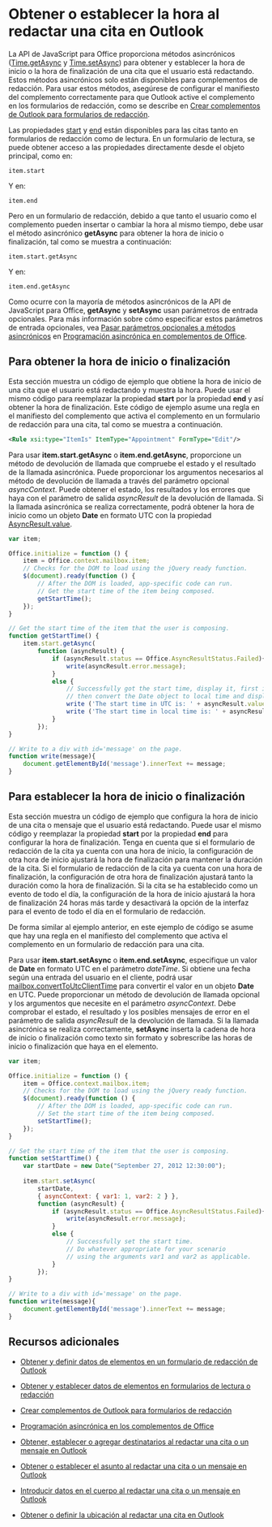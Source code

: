 
# <a name="get-or-set-the-time-when-composing-an-appointment-in-outlook"></a>Obtener o establecer la hora al redactar una cita en Outlook

La API de JavaScript para Office proporciona métodos asincrónicos ([Time.getAsync](../../reference/outlook/Time.md) y [Time.setAsync](../../reference/outlook/Time.md)) para obtener y establecer la hora de inicio o la hora de finalización de una cita que el usuario está redactando. Estos métodos asincrónicos solo están disponibles para complementos de redacción. Para usar estos métodos, asegúrese de configurar el manifiesto del complemento correctamente para que Outlook active el complemento en los formularios de redacción, como se describe en [Crear complementos de Outlook para formularios de redacción](../outlook/compose-scenario.md).

Las propiedades [start](../../reference/outlook/Office.context.mailbox.item.md) y [end](../../reference/outlook/Office.context.mailbox.item.md) están disponibles para las citas tanto en formularios de redacción como de lectura. En un formulario de lectura, se puede obtener acceso a las propiedades directamente desde el objeto principal, como en:




```
item.start
```

Y en:




```
item.end
```

Pero en un formulario de redacción, debido a que tanto el usuario como el complemento pueden insertar o cambiar la hora al mismo tiempo, debe usar el método asincrónico  **getAsync** para obtener la hora de inicio o finalización, tal como se muestra a continuación:




```
item.start.getAsync
```

Y en:




```
item.end.getAsync
```

Como ocurre con la mayoría de métodos asincrónicos de la API de JavaScript para Office, **getAsync** y **setAsync** usan parámetros de entrada opcionales. Para más información sobre cómo especificar estos parámetros de entrada opcionales, vea [Pasar parámetros opcionales a métodos asincrónicos](../../docs/develop/asynchronous-programming-in-office-add-ins.md#passing-optional-parameters-inline) en [Programación asincrónica en complementos de Office](../../docs/develop/asynchronous-programming-in-office-add-ins.md).


## <a name="to-get-the-start-or-end-time"></a>Para obtener la hora de inicio o finalización


Esta sección muestra un código de ejemplo que obtiene la hora de inicio de una cita que el usuario está redactando y muestra la hora. Puede usar el mismo código para reemplazar la propiedad  **start** por la propiedad **end** y así obtener la hora de finalización. Este código de ejemplo asume una regla en el manifiesto del complemento que activa el complemento en un formulario de redacción para una cita, tal como se muestra a continuación.


```XML
<Rule xsi:type="ItemIs" ItemType="Appointment" FormType="Edit"/>

```

Para usar  **item.start.getAsync** o **item.end.getAsync**, proporcione un método de devolución de llamada que compruebe el estado y el resultado de la llamada asincrónica. Puede proporcionar los argumentos necesarios al método de devolución de llamada a través del parámetro opcional  _asyncContext_. Puede obtener el estado, los resultados y los errores que haya con el parámetro de salida  _asyncResult_ de la devolución de llamada. Si la llamada asincrónica se realiza correctamente, podrá obtener la hora de inicio como un objeto **Date** en formato UTC con la propiedad [AsyncResult.value](../../reference/outlook/simple-types.md).




```js
var item;

Office.initialize = function () {
    item = Office.context.mailbox.item;
    // Checks for the DOM to load using the jQuery ready function.
    $(document).ready(function () {
        // After the DOM is loaded, app-specific code can run.
        // Get the start time of the item being composed.
        getStartTime();
    });
}

// Get the start time of the item that the user is composing.
function getStartTime() {
    item.start.getAsync(
        function (asyncResult) {
            if (asyncResult.status == Office.AsyncResultStatus.Failed){
                write(asyncResult.error.message);
            }
            else {
                // Successfully got the start time, display it, first in UTC and 
                // then convert the Date object to local time and display that.
                write ('The start time in UTC is: ' + asyncResult.value.toString());
                write ('The start time in local time is: ' + asyncResult.value.toLocaleString());
            }
        });
}

// Write to a div with id='message' on the page.
function write(message){
    document.getElementById('message').innerText += message; 
}
```


## <a name="to-set-the-start-or-end-time"></a>Para establecer la hora de inicio o finalización


Esta sección muestra un código de ejemplo que configura la hora de inicio de una cita o mensaje que el usuario está redactando. Puede usar el mismo código y reemplazar la propiedad  **start** por la propiedad **end** para configurar la hora de finalización. Tenga en cuenta que si el formulario de redacción de la cita ya cuenta con una hora de inicio, la configuración de otra hora de inicio ajustará la hora de finalización para mantener la duración de la cita. Si el formulario de redacción de la cita ya cuenta con una hora de finalización, la configuración de otra hora de finalización ajustará tanto la duración como la hora de finalización. Si la cita se ha establecido como un evento de todo el día, la configuración de la hora de inicio ajustará la hora de finalización 24 horas más tarde y desactivará la opción de la interfaz para el evento de todo el día en el formulario de redacción.

De forma similar al ejemplo anterior, en este ejemplo de código se asume que hay una regla en el manifiesto del complemento que activa el complemento en un formulario de redacción para una cita.

Para usar  **item.start.setAsync** o **item.end.setAsync**, especifique un valor de  **Date** en formato UTC en el parámetro _dateTime_. Si obtiene una fecha según una entrada del usuario en el cliente, podrá usar [mailbox.convertToUtcClientTime](../../reference/outlook/Office.context.mailbox.md) para convertir el valor en un objeto **Date** en UTC. Puede proporcionar un método de devolución de llamada opcional y los argumentos que necesite en el parámetro _asyncContext_. Debe comprobar el estado, el resultado y los posibles mensajes de error en el parámetro de salida  _asyncResult_ de la devolución de llamada. Si la llamada asincrónica se realiza correctamente, **setAsync** inserta la cadena de hora de inicio o finalización como texto sin formato y sobrescribe las horas de inicio o finalización que haya en el elemento.




```js
var item;

Office.initialize = function () {
    item = Office.context.mailbox.item;
    // Checks for the DOM to load using the jQuery ready function.
    $(document).ready(function () {
        // After the DOM is loaded, app-specific code can run.
        // Set the start time of the item being composed.
        setStartTime();
    });
}

// Set the start time of the item that the user is composing.
function setStartTime() {
    var startDate = new Date("September 27, 2012 12:30:00");
    
    item.start.setAsync(
        startDate,
        { asyncContext: { var1: 1, var2: 2 } },
        function (asyncResult) {
            if (asyncResult.status == Office.AsyncResultStatus.Failed){
                write(asyncResult.error.message);
            }
            else {
                // Successfully set the start time.
                // Do whatever appropriate for your scenario
                // using the arguments var1 and var2 as applicable.
            }
        });
}

// Write to a div with id='message' on the page.
function write(message){
    document.getElementById('message').innerText += message; 
}
```


## <a name="additional-resources"></a>Recursos adicionales



- [Obtener y definir datos de elementos en un formulario de redacción de Outlook](../outlook/get-and-set-item-data-in-a-compose-form.md)
    
- [Obtener y establecer datos de elementos en formularios de lectura o redacción](../outlook/item-data.md)
    
- [Crear complementos de Outlook para formularios de redacción](../outlook/compose-scenario.md)
    
- [Programación asincrónica en los complementos de Office](../../docs/develop/asynchronous-programming-in-office-add-ins.md)
    
- [Obtener, establecer o agregar destinatarios al redactar una cita o un mensaje en Outlook](../outlook/get-set-or-add-recipients.md)
    
- [Obtener o establecer el asunto al redactar una cita o un mensaje en Outlook](../outlook/get-or-set-the-subject.md)
    
- [Introducir datos en el cuerpo al redactar una cita o un mensaje en Outlook](../outlook/insert-data-in-the-body.md)
    
- [Obtener o definir la ubicación al redactar una cita en Outlook](../outlook/get-or-set-the-location-of-an-appointment.md)
    
